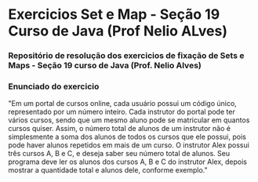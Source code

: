 # Exercicios Set e Map - Seção 19 Curso de Java (Prof Nelio ALves)
### Repositório de resolução dos exercicios de fixação de Sets e Maps - Seção 19 curso de Java (Prof. Nelio Alves)


### Enunciado do exercicio

"Em um portal de cursos online, cada usuário possui um código único, representado por um número inteiro.
Cada instrutor do portal pode ter vários cursos, sendo que um mesmo aluno pode se matricular em quantos cursos quiser. Assim, o número total de alunos de um instrutor não
é simplesmente a soma dos alunos de todos os cursos que ele possui, pois pode haver alunos repetidos em mais de um curso. O instrutor Alex possui três cursos A, B e C, e deseja saber seu número total de alunos. Seu programa deve ler os alunos dos cursos A, B e C do instrutor Alex, depois mostrar a quantidade total e alunos dele, conforme exemplo."
